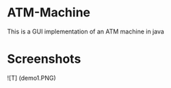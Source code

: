 # ATM-Machine
This is a GUI implementation of an ATM machine in java
# Screenshots
![T] (demo1.PNG)
